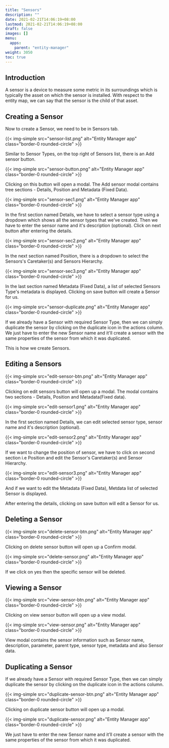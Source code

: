 ```yaml
---
title: "Sensors"
description: ""
date: 2021-02-21T14:06:19+08:00
lastmod: 2021-02-21T14:06:19+08:00
draft: false
images: []
menu:
  apps:
    parent: "entity-manager"
weight: 3050
toc: true
---
```


## Introduction

A sensor is a device to measure some metric in its surroundings which is typically the asset on which the sensor is installed. With respect to the entity map, we can say that the sensor is the child of that asset.

## Creating a Sensor

Now to create a Sensor, we need to be in Sensors tab.

{{< img-simple src="sensor-list.png" alt="Entity Manager app" class="border-0 rounded-circle" >}}

Similar to Sensor Types, on the top right of Sensors list, there is an Add sensor button.

{{< img-simple src="sensor-button.png" alt="Entity Manager app" class="border-0 rounded-circle" >}}

Clicking on this button will open a modal. The Add sensor modal contains tree sections - Details, Position and Metadata (Fixed Data).

{{< img-simple src="sensor-sec1.png" alt="Entity Manager app" class="border-0 rounded-circle" >}}

In the first section named Details, we have to select a sensor type using a dropdown which shows all the sensor types that we've created. Then we have to enter the sensor name and it's description (optional). Click on next button after entering the details.

{{< img-simple src="sensor-sec2.png" alt="Entity Manager app" class="border-0 rounded-circle" >}}

In the next section named Position, there is a dropdown to select the Sensors's Caretaker(s) and Sensors Hierarchy.

{{< img-simple src="sensor-sec3.png" alt="Entity Manager app" class="border-0 rounded-circle" >}}

In the last section named Metadata (Fixed Data), a list of selected Sensors Type's metadata is displayed. Clicking on save button will create a Sensor for us.

{{< img-simple src="sensor-duplicate.png" alt="Entity Manager app" class="border-0 rounded-circle" >}}

If we already have a Sensor with required Sensor Type, then we can simply duplicate the sensor by clicking on the duplicate icon in the actions column. We just have to enter the new Sensor name and it'll create a sensor with the same properties of the sensor from which it was duplicated.

This is how we create Sensors.


## Editing a Sensors

{{< img-simple src="edit-sensor-btn.png" alt="Entity Manager app" class="border-0 rounded-circle" >}}

Clicking on edit sensors button will open up a modal. The modal contains two sections - Details, Position and Metadata(Fixed data).

{{< img-simple src="edit-sensor1.png" alt="Entity Manager app" class="border-0 rounded-circle" >}}

In the first section named Details, we can edit selected sensor type, sensor name and it's description (optional).

{{< img-simple src="edit-sensor2.png" alt="Entity Manager app" class="border-0 rounded-circle" >}}

If we want to change the position of sensor, we have to click on second section i.e Position and edit the Sensor's Caretaker(s) and Sensor Hierarchy.

{{< img-simple src="edit-sensor3.png" alt="Entity Manager app" class="border-0 rounded-circle" >}}

And if we want to edit the Metadata (Fixed Data), Metdata list of selected Sensor is displayed.

After entering the details, clicking on save button will edit a Sensor for us.

## Deleting a Sensor

{{< img-simple src="delete-sensor-btn.png" alt="Entity Manager app" class="border-0 rounded-circle" >}}

Clicking on delete sensor button will open up a Confirm modal.

{{< img-simple src="delete-sensor.png" alt="Entity Manager app" class="border-0 rounded-circle" >}}

If we click on yes then the specific sensor will be deleted.

## Viewing a Sensor

{{< img-simple src="view-sensor-btn.png" alt="Entity Manager app" class="border-0 rounded-circle" >}}

Clicking on view sensor button will open up a view modal.

{{< img-simple src="view-sensor.png" alt="Entity Manager app" class="border-0 rounded-circle" >}}

View modal contains the sensor information such as Sensor name, description, parameter, parent type, sensor type, metadata and also Sensor data.

## Duplicating a Sensor

If we already have a Sensor with required Sensor Type, then we can simply duplicate the sensor by clicking on the duplicate icon in the actions column.

{{< img-simple src="duplicate-sensor-btn.png" alt="Entity Manager app" class="border-0 rounded-circle" >}}

Clicking on duplicate sensor button will open up a modal.

{{< img-simple src="duplicate-sensor.png" alt="Entity Manager app" class="border-0 rounded-circle" >}}

We just have to enter the new Sensor name and it’ll create a sensor with the same properties of the sensor from which it was duplicated.

